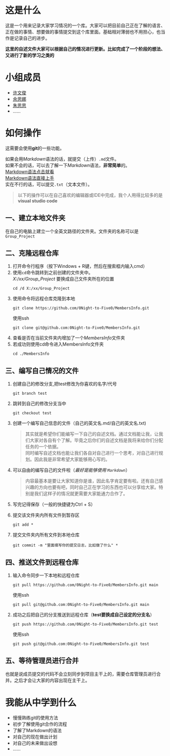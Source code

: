 # 这是什么
这是一个用来记录大家学习情况的一个库。大家可以把目前自己正在了解的语言、正在做的事情、想要做的事情提交到这个库里面。基础相对薄弱也不用担心，也当作是记录自己的进步。

**这里的自述文件大家可以根据自己的情况进行更新。比如完成了一个阶段的想法、又进行了新的学习之类的**

# 小组成员
- [许文俊](Aug8X.md)
- [余思娜](leviathan.md)
- [朱思思](lumanman.md)
- ……

# 如何操作
这需要会使用**git**的一些功能。<br>

如果会用*Markdown*语法的话，就提交（上传）`.md`文件。<br>
如果不会的话，可以去了解一下*Markdown*语法，**非常简单**的。<br>
[Markdown语法点击就看](https://markdown.com.cn)<br>
[Markdown语法直接上手](https://markdown.com.cn/basic-syntax/)<br>
实在不行的话，可以提交`.txt`（文本文件）。

>以下的操作可以在自己喜欢的编辑器或IDE中完成，我个人用得比较多的是**visual studio code**

## 一、建立本地文件夹
在自己的电脑上建立一个全英文路径的文件夹。文件夹的名称可以是`Group_Project`

## 二、克隆远程仓库
1. 打开命令行程序（按下Windows + R键，然后在搜索框内输入cmd）
2. 使用`cd`命令跳转到之前创建的文件夹中。<br>
   *X:/xx/Group_Project* 要换成自己文件夹所在的位置<br>
   ```
   cd /d X:/xx/Group_Project
   ```
3. 使用命令将远程仓库克隆到本地<br>
   ```
   git clone https://github.com/0Night-to-Five0/MembersInfo.git
   ```
   使用ssh
   ```
   git clone git@github.com:0Night-to-Five0/MembersInfo.git
   ```
1. 查看是否在当前文件夹内增加了一个*MembersInfo*文件夹
2. 若成功则使用cd命令进入MembersInfo文件夹<br>
   ```
   cd ./MembersInfo
   ```

## 三、编写自己情况的文件
1. 创建自己的修改分支,把test修改为你喜欢的名字/代号<br>
   ```
   git branch test
   ```
2. 跳转到自己的修改分支当中<br>
   ```
   git checkout test
   ```
3. 创建一个编写自己信息的文件（自己的英文名.md/自己的英文名.txt)
   >其实就是希望你们能编写一下自己的自述文档。通过文档能让我，让我们大家对各自有个了解。毕竟之后你们的自述文档是我将来给你们分配任务的一个依据。<br>
   同时编写自述文档也能让我们各自对自己进行一个思考，对自己进行规划。因此我是非常希望大家能够用心写的。

4. 可以自由的编写自己的文件啦（*最好是能够使用 `Markdown`*）
   > 内容最基本是要让大家知道你是谁，因此名字肯定要有啦。还有自己感兴趣的方向也要有吧，同时自己正在学习的东西也可以分享给大家。特别是我们这样子的情况就更需要大家能通力合作了。
5. 写完记得保存（一般的快捷键为Ctrl + S）
6. 提交该文件夹内所有文件到暂存区<br>
   ```
   git add *
   ```
7. 提交文件夹内所有文件到本地仓库<br>
   ```
   git commit -m "里面填写你的提交日志，比如做了什么" *
   ```

## 四、推送文件到远程仓库
1. 输入命令同步一下本地和远程仓库<br>
   ```
   git pull https://github.com/0Night-to-Five0/MembersInfo.git main
   ```
   使用ssh
   ```
   git pull git@github.com:0Night-to-Five0/MembersInfo.git main
   ```
2. 成功之后把自己的分支推送到远程仓库（**test要换成自己设定的分支名**）<br>
   ```
   git push https://github.com/0Night-to-Five0/MembersInfo.git test
   ```
   使用ssh
   ```
   git push git@github.com:0Night-to-Five0/MembersInfo.git test
   ```

## 五、等待管理员进行合并
也就是说成员提交的代码不会立刻同步到项目主干上的，需要仓库管理员进行合并。之后才会让大家的内容出现在主干上。

# 我能从中学到什么
- 慢慢熟练git的使用方法
- 初步了解使用git合作的流程
- 了解了Markdown的语法
- 对自己的现在做出计划
- 对自己的未来做出设想
- ……
